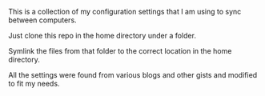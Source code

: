 This is a collection of my configuration settings that I am using to sync between computers.

Just clone this repo in the home directory under a folder. 

Symlink the files from that folder to the correct location in the home directory.

All the settings were found from various blogs and other gists and modified to fit my needs.

